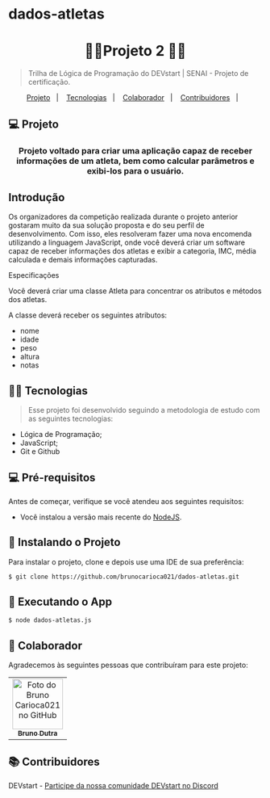 # dados-atletas

<h1 align="center"> 🤸‍♀️Projeto 2 🤸‍♂️ </h1>

> Trilha de Lógica de Programação do DEVstart | SENAI -  Projeto de certificação.

<p align="center">
  <a href="#-projeto">Projeto</a>&nbsp;&nbsp;&nbsp;|&nbsp;&nbsp;&nbsp;
  <a href="#-tecnologias">Tecnologias</a>&nbsp;&nbsp;&nbsp;|&nbsp;&nbsp;&nbsp;
  <a href="#-colaborador">Colaborador</a>&nbsp;&nbsp;&nbsp;|&nbsp;&nbsp;&nbsp;
   <a href="#-contribuidores">Contribuidores</a>&nbsp;&nbsp;&nbsp;|&nbsp;&nbsp;&nbsp;
</p>

## 💻 Projeto
<h3 align="center">
 Projeto voltado para criar uma aplicação capaz de receber informações de um atleta, bem como calcular parâmetros e exibi-los para o usuário.
</h3>

<h2> Introdução </h2>

<p>
Os organizadores da competição realizada durante o projeto anterior gostaram muito da sua solução proposta e do seu perfil de desenvolvimento. Com isso, eles resolveram fazer uma nova encomenda utilizando a linguagem JavaScript, onde você deverá criar um software capaz de receber informações dos atletas e exibir a categoria, IMC, média calculada e demais informações capturadas.

Especificações

Você deverá criar uma classe Atleta para concentrar os atributos e métodos dos atletas.

A classe deverá receber os seguintes atributos:

- nome
- idade
- peso
- altura
- notas
</p> 

## 👨‍💻 Tecnologias 

>Esse projeto foi desenvolvido seguindo a metodologia de estudo com as seguintes tecnologias:

- Lógica de Programação;
- JavaScript;
- Git e Github

## 💻 Pré-requisitos

Antes de começar, verifique se você atendeu aos seguintes requisitos:

* Você instalou a versão mais recente do [NodeJS](https://nodejs.org/en/).

## 🚀 Instalando o Projeto

Para instalar o projeto, clone e depois use uma IDE de sua preferência:


```bash
$ git clone https://github.com/brunocarioca021/dados-atletas.git
```

## 🤖 Executando o App

```bash
$ node dados-atletas.js
```
## 🤝 Colaborador

Agradecemos às seguintes pessoas que contribuíram para este projeto:

<table>
  <tr>
    <td align="center">
      <a href="#">
        <img src="https://avatars.githubusercontent.com/u/88523196?v=4" width="100px;" alt="Foto do Bruno Carioca021 no GitHub"/><br>
        <sub>
          <b>Bruno Dutra</b>
        </sub>
      </a>
    </td>
  </tr>
</table>

## 📚 Contribuidores

DEVstart - [Participe da nossa comunidade DEVstart no Discord](https://discord.gg/PvpyUsnrj9)
